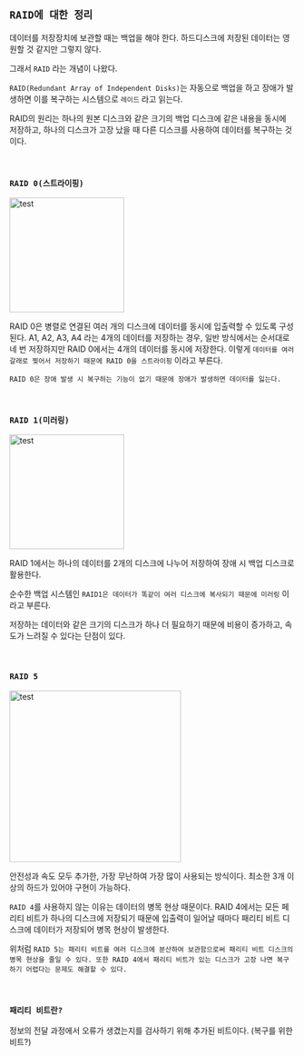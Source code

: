 ## `RAID에 대한 정리`

데이터를 저장장치에 보관할 때는 백업을 해야 한다. 하드디스크에 저장된 데이터는 영원할 것 같지만 그렇지 않다.

그래서 `RAID` 라는 개념이 나왔다.

`RAID(Redundant Array of Independent Disks)`는 자동으로 백업을 하고 장애가 발생하면 이를 복구하는 시스템으로 `레이드` 라고 읽는다.

RAID의 원리는 하나의 원본 디스크와 같은 크기의 백업 디스크에 같은 내용을 동시에 저장하고, 하나의 디스크가 고장 났을 때 다른 디스크를 사용하여 데이터를 복구하는 것이다.

<br>

### `RAID 0(스트라이핑)`

<img width="202" alt="test" src="https://github.com/wjdrbs96/Today-I-Learn/assets/45676906/c8b097cc-6818-4586-8768-f168dd8b6c67">

RAID 0은 병렬로 연결된 여러 개의 디스크에 데이터를 동시에 입출력할 수 있도록 구성된다. A1, A2, A3, A4 라는 4개의 데이터를 저장하는 경우, 일반 방식에서는 순서대로 네 번 저장하지만 RAID 0에서는 4개의 데이터를 동시에 저장한다. 이렇게 `데이터를 여러 갈래로 찢어서 저장하기 때문에 RAID 0을 스트라이핑` 이라고 부른다.

`RAID 0은 장애 발생 시 복구하는 기능이 없기 때문에 장애가 발생하면 데이터를 잃는다.`

<br>

### `RAID 1(미러링)`

<img width="202" alt="test" src="https://github.com/wjdrbs96/Today-I-Learn/assets/45676906/5f059595-f50f-4d67-a312-042be0f1e9b9">

RAID 1에서는 하나의 데이터를 2개의 디스크에 나누어 저장하여 장애 시 백업 디스크로 활용한다.

순수한 백업 시스템인 `RAID1은 데이터가 똑같이 여러 디스크에 복사되기 때문에 미러링` 이라고 부른다.

저장하는 데이터와 같은 크기의 디스크가 하나 더 필요하기 때문에 비용이 증가하고, 속도가 느려질 수 있다는 단점이 있다.

<br>

### `RAID 5` 

<img width="302" alt="test" src="https://github.com/wjdrbs96/Today-I-Learn/assets/45676906/bae6a0d9-d9d2-4952-91be-ea14837c226c">

안전성과 속도 모두 추가한, 가장 무난하여 가장 많이 사용되는 방식이다. 최소한 3개 이상의 하드가 있어야 구현이 가능하다.

`RAID 4`를 사용하지 않는 이유는 데이터의 병목 현상 때문이다. RAID 4에서는 모든 페리티 비트가 하나의 디스크에 저장되기 때문에 입출력이 일어날 때마다 패리티 비트 디스크에 데이터가 저장되어 병목 현상이 발생한다.

위처럼 `RAID 5는 패리티 비트를 여러 디스크에 분산하여 보관함으로써 패리티 비트 디스크의 병목 현상을 줄일 수 있다. 또한 RAID 4에서 패리티 비트가 있는 디스크가 고장 나면 복구하기 어렵다는 문제도 해결할 수 있다.`

<br>

### `패리티 비트란?`

정보의 전달 과정에서 오류가 생겼는지를 검사하기 위해 추가된 비트이다. (복구를 위한 비트?)

